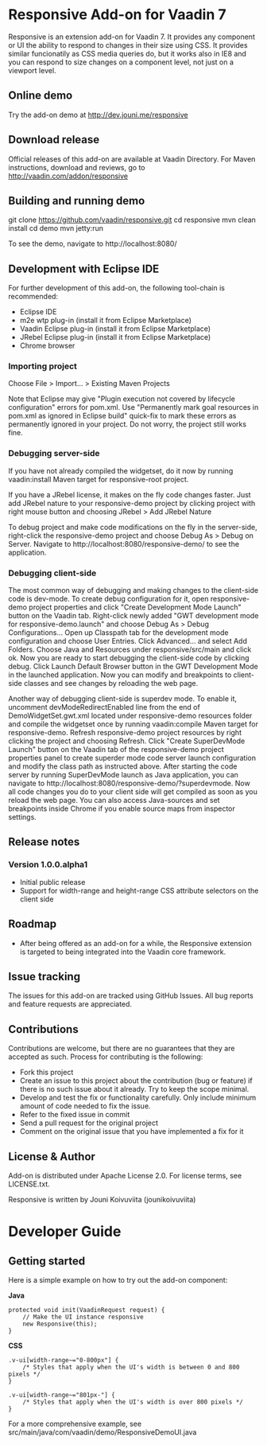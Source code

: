 # Responsive Add-on for Vaadin 7

Responsive is an extension add-on for Vaadin 7. It provides any component or UI the ability to respond to changes in their size using CSS. It provides similar funcionatily as CSS media queries do, but it works also in IE8 and you can respond to size changes on a component level, not just on a viewport level.

## Online demo

Try the add-on demo at http://dev.jouni.me/responsive

## Download release

Official releases of this add-on are available at Vaadin Directory. For Maven instructions, download and reviews, go to http://vaadin.com/addon/responsive

## Building and running demo

git clone https://github.com/vaadin/responsive.git
cd responsive
mvn clean install
cd demo
mvn jetty:run

To see the demo, navigate to http://localhost:8080/

## Development with Eclipse IDE

For further development of this add-on, the following tool-chain is recommended:
- Eclipse IDE
- m2e wtp plug-in (install it from Eclipse Marketplace)
- Vaadin Eclipse plug-in (install it from Eclipse Marketplace)
- JRebel Eclipse plug-in (install it from Eclipse Marketplace)
- Chrome browser

### Importing project

Choose File > Import... > Existing Maven Projects

Note that Eclipse may give "Plugin execution not covered by lifecycle configuration" errors for pom.xml. Use "Permanently mark goal resources in pom.xml as ignored in Eclipse build" quick-fix to mark these errors as permanently ignored in your project. Do not worry, the project still works fine. 

### Debugging server-side

If you have not already compiled the widgetset, do it now by running vaadin:install Maven target for responsive-root project.

If you have a JRebel license, it makes on the fly code changes faster. Just add JRebel nature to your responsive-demo project by clicking project with right mouse button and choosing JRebel > Add JRebel Nature

To debug project and make code modifications on the fly in the server-side, right-click the responsive-demo project and choose Debug As > Debug on Server. Navigate to http://localhost:8080/responsive-demo/ to see the application.

### Debugging client-side

The most common way of debugging and making changes to the client-side code is dev-mode. To create debug configuration for it, open responsive-demo project properties and click "Create Development Mode Launch" button on the Vaadin tab. Right-click newly added "GWT development mode for responsive-demo.launch" and choose Debug As > Debug Configurations... Open up Classpath tab for the development mode configuration and choose User Entries. Click Advanced... and select Add Folders. Choose Java and Resources under responsive/src/main and click ok. Now you are ready to start debugging the client-side code by clicking debug. Click Launch Default Browser button in the GWT Development Mode in the launched application. Now you can modify and breakpoints to client-side classes and see changes by reloading the web page. 

Another way of debugging client-side is superdev mode. To enable it, uncomment devModeRedirectEnabled line from the end of DemoWidgetSet.gwt.xml located under responsive-demo resources folder and compile the widgetset once by running vaadin:compile Maven target for responsive-demo. Refresh responsive-demo project resources by right clicking the project and choosing Refresh. Click "Create SuperDevMode Launch" button on the Vaadin tab of the responsive-demo project properties panel to create superder mode code server launch configuration and modify the class path as instructed above. After starting the code server by running SuperDevMode launch as Java application, you can navigate to http://localhost:8080/responsive-demo/?superdevmode. Now all code changes you do to your client side will get compiled as soon as you reload the web page. You can also access Java-sources and set breakpoints inside Chrome if you enable source maps from inspector settings. 

 
## Release notes

### Version 1.0.0.alpha1
- Initial public release
- Support for width-range and height-range CSS attribute selectors on the client side

## Roadmap

- After being offered as an add-on for a while, the Responsive extension is targeted to being integrated into the Vaadin core framework.

## Issue tracking

The issues for this add-on are tracked using GitHub Issues. All bug reports and feature requests are appreciated. 

## Contributions

Contributions are welcome, but there are no guarantees that they are accepted as such. Process for contributing is the following:
- Fork this project
- Create an issue to this project about the contribution (bug or feature) if there is no such issue about it already. Try to keep the scope minimal.
- Develop and test the fix or functionality carefully. Only include minimum amount of code needed to fix the issue.
- Refer to the fixed issue in commit
- Send a pull request for the original project
- Comment on the original issue that you have implemented a fix for it

## License & Author

Add-on is distributed under Apache License 2.0. For license terms, see LICENSE.txt.

Responsive is written by Jouni Koivuviita (jounikoivuviita)

# Developer Guide

## Getting started

Here is a simple example on how to try out the add-on component:

**Java**

    protected void init(VaadinRequest request) {
        // Make the UI instance responsive
  	    new Responsive(this);
    }

**CSS**

    .v-ui[width-range~="0-800px"] {
        /* Styles that apply when the UI's width is between 0 and 800 pixels */
    }
    
    .v-ui[width-range~="801px-"] {
        /* Styles that apply when the UI's width is over 800 pixels */
    }
  	
For a more comprehensive example, see src/main/java/com/vaadin/demo/ResponsiveDemoUI.java